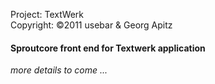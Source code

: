 Project:   TextWerk   
Copyright: ©2011 usebar & Georg Apitz


#### Sproutcore front end for Textwerk application

*more details to come ...*

